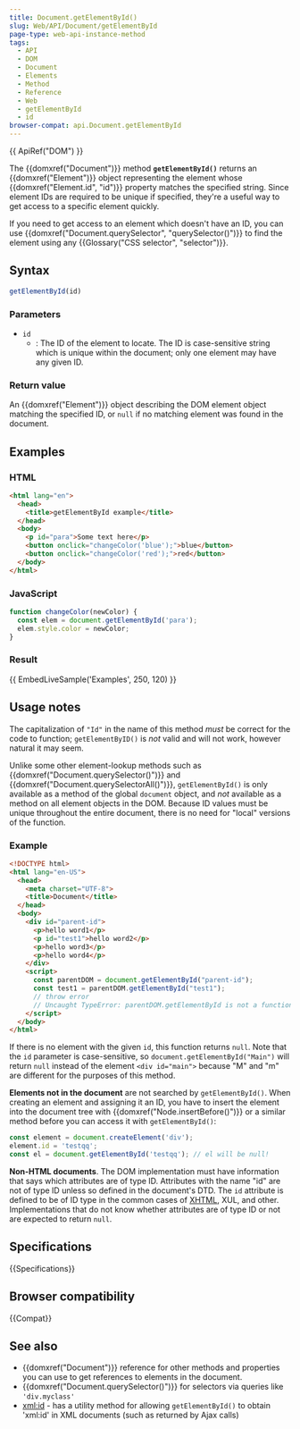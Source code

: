 ```yaml
---
title: Document.getElementById()
slug: Web/API/Document/getElementById
page-type: web-api-instance-method
tags:
  - API
  - DOM
  - Document
  - Elements
  - Method
  - Reference
  - Web
  - getElementById
  - id
browser-compat: api.Document.getElementById
---
```


{{ ApiRef("DOM") }}

The {{domxref("Document")}} method **`getElementById()`** returns an {{domxref("Element")}} object representing the element whose {{domxref("Element.id", "id")}} property matches the specified string. Since element IDs are required to be unique if specified, they're a useful way to get access to a specific element quickly.

If you need to get access to an element which doesn't have an ID, you can use {{domxref("Document.querySelector", "querySelector()")}} to find the element using any {{Glossary("CSS selector", "selector")}}.

## Syntax

```js
getElementById(id)
```

### Parameters

- `id`
  - : The ID of the element to locate. The ID is case-sensitive string which is unique within the document; only one element may have any given ID.

### Return value

An {{domxref("Element")}} object describing the DOM element object matching the specified ID, or `null` if no matching element was found in the document.

## Examples

### HTML

```html
<html lang="en">
  <head>
    <title>getElementById example</title>
  </head>
  <body>
    <p id="para">Some text here</p>
    <button onclick="changeColor('blue');">blue</button>
    <button onclick="changeColor('red');">red</button>
  </body>
</html>
```

### JavaScript

```js
function changeColor(newColor) {
  const elem = document.getElementById('para');
  elem.style.color = newColor;
}
```

### Result

{{ EmbedLiveSample('Examples', 250, 120) }}

## Usage notes

The capitalization of `"Id"` in the name of this method _must_ be correct for the code to function; `getElementByID()` is _not_ valid and will not work, however natural it may seem.

Unlike some other element-lookup methods such as {{domxref("Document.querySelector()")}} and {{domxref("Document.querySelectorAll()")}}, `getElementById()` is only available as a method of the global `document` object, and _not_ available as a method on all element objects in the DOM. Because ID values must be unique throughout the entire document, there is no need for "local" versions of the function.

### Example

```html
<!DOCTYPE html>
<html lang="en-US">
  <head>
    <meta charset="UTF-8">
    <title>Document</title>
  </head>
  <body>
    <div id="parent-id">
      <p>hello word1</p>
      <p id="test1">hello word2</p>
      <p>hello word3</p>
      <p>hello word4</p>
    </div>
    <script>
      const parentDOM = document.getElementById("parent-id");
      const test1 = parentDOM.getElementById("test1");
      // throw error
      // Uncaught TypeError: parentDOM.getElementById is not a function
    </script>
  </body>
</html>
```

If there is no element with the given `id`, this function returns `null`. Note that the `id` parameter is case-sensitive, so `document.getElementById("Main")` will return `null` instead of the element `<div id="main">` because "M" and "m" are different for the purposes of this method.

**Elements not in the document** are not searched by `getElementById()`. When creating an element and assigning it an ID, you have to insert the element into the document tree with {{domxref("Node.insertBefore()")}} or a similar method before you can access it with `getElementById()`:

```js
const element = document.createElement('div');
element.id = 'testqq';
const el = document.getElementById('testqq'); // el will be null!
```

**Non-HTML documents**. The DOM implementation must have information that says which attributes are of type ID. Attributes with the name "id" are not of type ID unless so defined in the document's DTD. The `id` attribute is defined to be of ID type in the common cases of [XHTML](/en-US/docs/Glossary/XHTML), XUL, and other. Implementations that do not know whether attributes are of type ID or not are expected to return `null`.

## Specifications

{{Specifications}}

## Browser compatibility

{{Compat}}

## See also

- {{domxref("Document")}} reference for other methods and properties you can use to get references to elements in the document.
- {{domxref("Document.querySelector()")}} for selectors via queries like `'div.myclass'`
- [xml:id](https://www.w3.org/TR/xml-id/) - has a utility method for allowing `getElementById()` to obtain 'xml:id' in XML documents (such as returned by Ajax calls)
